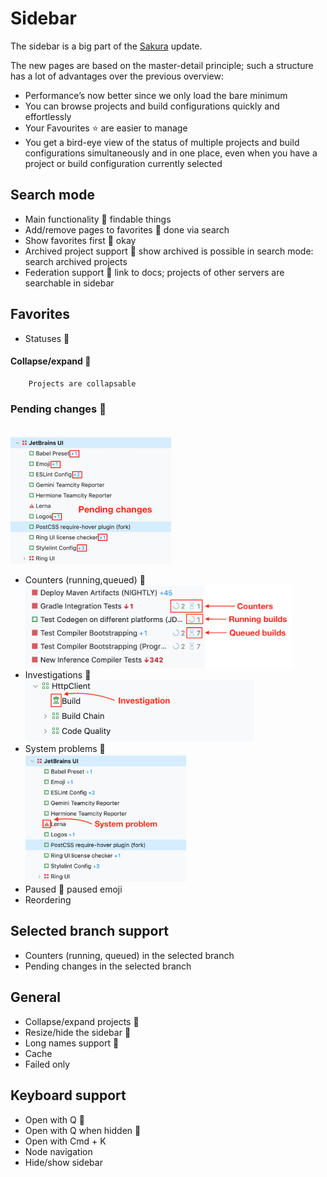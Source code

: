 # Sidebar
The sidebar is a big part of the [Sakura](https://github.com/JetBrains/teamcity-roadmap/blob/master/Sakura.md) update.

The new pages are based on the master-detail principle; such a structure has a lot of advantages over the previous overview:
* Performance’s now better since we only load the bare minimum
* You can browse projects and build configurations quickly and effortlessly
* Your Favourites ⭐ are easier to manage
* You get a bird-eye view of the status of multiple projects and build 
configurations simultaneously and in one place, even when you have a project or
build configuration currently selected


## Search mode 
  * Main functionality :checkered_flag:
        findable things
  * Add/remove pages to favorites :checkered_flag:
        done via search
  * Show favorites first :checkered_flag:
        okay
  * Archived project support :checkered_flag:
        show archived is possible in search mode:
            search archived projects
  * Federation support :checkered_flag: 
      link to docs; 
      projects of other servers are searchable in sidebar
     


## Favorites
 
  * Statuses :checkered_flag:
  
#### Collapse/expand :checkered_flag:
      
        Projects are collapsable
        
### Pending changes :checkered_flag:

  </br> <img height="205" width="257" src="https://github.com/JetBrains/teamcity-roadmap/blob/master/Images/pending_changes.png">
  * Counters (running,queued) :checkered_flag:
       </br> <img height="132" width="427" src="https://github.com/JetBrains/teamcity-roadmap/blob/master/Images/counters.png">
  * Investigations :checkered_flag:
       </br> <img height="98" width="366" src="https://github.com/JetBrains/teamcity-roadmap/blob/master/Images/investigation.png">
  * System problems :checkered_flag:
       </br> <img height="205" width="257" src="https://github.com/JetBrains/teamcity-roadmap/blob/master/Images/system_problem.png">
  * Paused :checkered_flag:
        paused emoji
  * Reordering  

## Selected branch support
* Counters (running, queued) in the selected branch
* Pending changes in the selected branch 

## General
* Collapse/expand projects :checkered_flag:
* Resize/hide the sidebar :checkered_flag:
* Long names support :checkered_flag:
* Cache 
* Failed only     

## Keyboard support
  * Open with Q :checkered_flag:
  * Open with Q when hidden :checkered_flag:
  * Open with Cmd + K
  * Node navigation
  * Hide/show sidebar 
 
